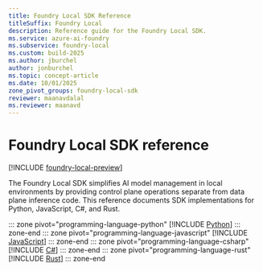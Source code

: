 ```yaml
---
title: Foundry Local SDK Reference
titleSuffix: Foundry Local
description: Reference guide for the Foundry Local SDK.
ms.service: azure-ai-foundry
ms.subservice: foundry-local
ms.custom: build-2025
ms.author: jburchel
author: jonburchel
ms.topic: concept-article
ms.date: 10/01/2025
zone_pivot_groups: foundry-local-sdk
reviewer: maanavdalal
ms.reviewer: maanavd
---
```


# Foundry Local SDK reference

[!INCLUDE [foundry-local-preview](./../includes/foundry-local-preview.md)]

The Foundry Local SDK simplifies AI model management in local environments by providing control plane operations separate from data plane inference code. This reference documents SDK implementations for Python, JavaScript, C#, and Rust.

::: zone pivot="programming-language-python"
[!INCLUDE [Python](../includes/sdk-reference/python.md)]
::: zone-end
::: zone pivot="programming-language-javascript"
[!INCLUDE [JavaScript](../includes/sdk-reference/javascript.md)]
::: zone-end
::: zone pivot="programming-language-csharp"
[!INCLUDE [C#](../includes/sdk-reference/csharp.md)]
::: zone-end
::: zone pivot="programming-language-rust"
[!INCLUDE [Rust](../includes/sdk-reference/rust.md)]
::: zone-end